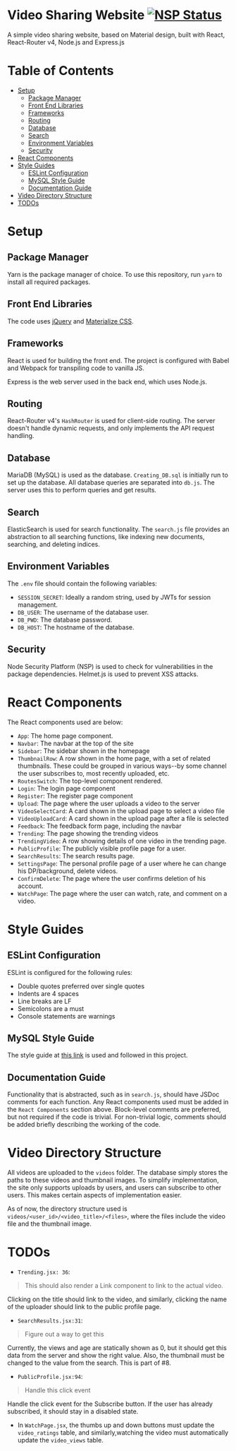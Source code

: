 # Video Sharing Website [![NSP Status](https://nodesecurity.io/orgs/dbms-project/projects/6c5f6935-88ec-4d0f-8c05-b30ebb4460f5/badge)](https://nodesecurity.io/orgs/dbms-project/projects/6c5f6935-88ec-4d0f-8c05-b30ebb4460f5)
A simple video sharing website, based on Material design, built with React, React-Router v4, Node.js and Express.js

# Table of Contents
* [Setup](#setup)
  * [Package Manager](#package-manager)
  * [Front End Libraries](#front-end-libraries)
  * [Frameworks](#frameworks)
  * [Routing](#routing)
  * [Database](#database)
  * [Search](#search)
  * [Environment Variables](#environment-variables)
  * [Security](#security)
* [React Components](#react-components)
* [Style Guides](#style-guides)
  * [ESLint Configuration](#eslint-configuration)
  * [MySQL Style Guide](#mysql-style-guide)
  * [Documentation Guide](#documentation-guide)
* [Video Directory Structure](#video-directory-structure)
* [TODOs](#todos)

# Setup
## Package Manager
Yarn is the package manager of choice. To use this repository, run `yarn` to install all required packages. 

## Front End Libraries
The code uses [jQuery](www.jquery.com) and [Materialize CSS](www.materializecss.com).

## Frameworks
React is used for building the front end. The project is configured with Babel and Webpack for transpiling code to vanilla JS.  

Express is the web server used in the back end, which uses Node.js.

## Routing
React-Router v4's `HashRouter` is used for client-side routing. The server doesn't handle dynamic requests, and only implements the API request handling.  

## Database
MariaDB (MySQL) is used as the database. `Creating_DB.sql` is initially run to set up the database. All database queries are separated into `db.js`. The server uses this to perform queries and get results.  

## Search
ElasticSearch is used for search functionality. The `search.js` file provides an abstraction to all searching functions, like indexing new documents, searching, and deleting indices.

## Environment Variables
The `.env` file should contain the following variables:
* `SESSION_SECRET`: Ideally a random string, used by JWTs for session management.
* `DB_USER`: The username of the database user.
* `DB_PWD`: The database password.
* `DB_HOST`: The hostname of the database.

## Security
Node Security Platform (NSP) is used to check for vulnerabilities in the package dependencies. Helmet.js is used to prevent XSS attacks.

# React Components
The React components used are below:
* `App`: The home page component.
* `Navbar`: The navbar at the top of the site
* `Sidebar`: The sidebar shown in the homepage
* `ThumbnailRow`: A row shown in the home page, with a set of related thumbnails. These could be grouped in various ways--by some channel the user subscribes to, most recently uploaded, etc.
* `RoutesSwitch`: The top-level component rendered.
* `Login`: The login page component
* `Register`: The register page component
* `Upload`: The page where the user uploads a video to the server
* `VideoSelectCard`: A card shown in the upload page to select a video file
* `VideoUploadCard`: A card shown in the upload page after a file is selected
* `Feedback`: The feedback form page, including the navbar
* `Trending`: The page showing the trending videos
* `TrendingVideo`: A row showing details of one video in the trending page.
* `PublicProfile`: The publicly visible profile page for a user.
* `SearchResults`: The search results page.
* `SettingsPage`: The personal profile page of a user where he can change his DP/background, delete videos.
* `ConfirmDelete`: The page where the user confirms deletion of his account.
* `WatchPage`: The page where the user can watch, rate, and comment on a video.

# Style Guides

## ESLint Configuration
ESLint is configured for the following rules:
* Double quotes preferred over single quotes
* Indents are 4 spaces
* Line breaks are LF
* Semicolons are a must
* Console statements are warnings

## MySQL Style Guide
The style guide at [this link](http://www.sqlstyle.guide/) is used and followed in this project.

## Documentation Guide
Functionality that is abstracted, such as in `search.js`, should have JSDoc comments for each function. Any React components used must be added in the `React Components` section above. Block-level comments are preferred, but not required if the code is trivial. For non-trivial logic, comments should be added briefly describing the working of the code.

# Video Directory Structure
All videos are uploaded to the `videos` folder. The database simply stores the paths to these videos and thumbnail images. To simplify implementation, the site only supports uploads by users, and users can subscribe to other users. This makes certain aspects of implementation easier.  

As of now, the directory structure used is `videos/<user_id>/<video_title>/<files>`, where the files include the video file and the thumbnail image.  

# TODOs
* `Trending.jsx: 36`: 
> This should also render a Link component to link to the actual video.  

Clicking on the title should link to the video, and similarly, clicking the name of the uploader should link to the public profile page.

* `SearchResults.jsx:31`:
> Figure out a way to get this  

Currently, the views and age are statically shown as 0, but it should get this data from the server and show the right value. Also, the thumbnail must be changed to the value from the search. This is part of #8.

* `PublicProfile.jsx:94`:
> Handle this click event  

Handle the click event for the Subscribe button. If the user has already subscribed, it should stay in a disabled state.

* In `WatchPage.jsx`, the thumbs up and down buttons must update the `video_ratings` table, and similarly,watching the video must automatically update the `video_views` table.
